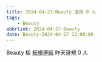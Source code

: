 ```yaml
---
title: 2024-04-27-Beauty 違規 0 人
tags:
    - Beauty
abbrlink: 2024-04-27-Beauty
date: Beauty-2024-04-27 12:00:00
---
```

Beauty 板 [板規連結](https://www.ptt.cc/bbs/Beauty/M.1630069980.A.84B.html)
昨天違規 0 人
